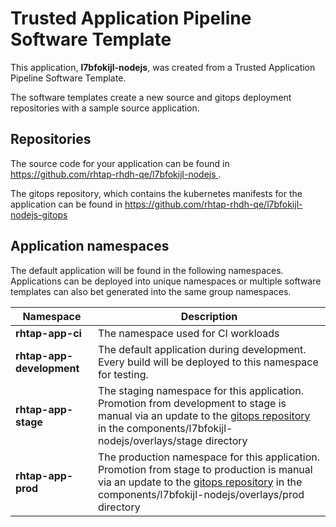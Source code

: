 # Trusted Application Pipeline Software Template

This application, **l7bfokijl-nodejs**, was created from a Trusted Application Pipeline Software Template.

The software templates create a new source and gitops deployment repositories with a sample source application. 

## Repositories

The source code for your application can be found in [https://github.com/rhtap-rhdh-qe/l7bfokijl-nodejs ](https://github.com/rhtap-rhdh-qe/l7bfokijl-nodejs ).
 
The gitops repository, which contains the kubernetes manifests for the application can be found in 
[https://github.com/rhtap-rhdh-qe/l7bfokijl-nodejs-gitops ](https://github.com/rhtap-rhdh-qe/l7bfokijl-nodejs-gitops ) 

## Application namespaces 

The default application will be found in the following namespaces. Applications can be deployed into unique namespaces or multiple software templates can also bet generated into the same group namespaces.  

|  Namespace   |  Description   |  
| -------- | -------- |
| **rhtap-app-ci** | The namespace used for CI workloads |
| **rhtap-app-development** | The default application during development. Every build will be deployed to this namespace for testing. |
| **rhtap-app-stage** | The staging namespace for this application. Promotion from development to stage is manual via an update to the [gitops repository](https://github.com/rhtap-rhdh-qe/l7bfokijl-nodejs-gitops ) in the components/l7bfokijl-nodejs/overlays/stage directory |
| **rhtap-app-prod** | The production namespace for this application. Promotion from stage to production is manual via an update to the [gitops repository](https://github.com/rhtap-rhdh-qe/l7bfokijl-nodejs-gitops ) in the components/l7bfokijl-nodejs/overlays/prod directory |
